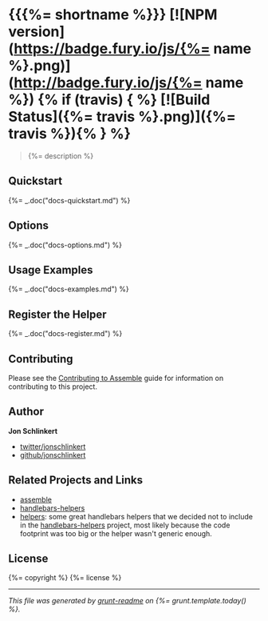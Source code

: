 # {{{%= shortname %}}} [![NPM version](https://badge.fury.io/js/{%= name %}.png)](http://badge.fury.io/js/{%= name %}) {% if (travis) { %} [![Build Status]({%= travis %}.png)]({%= travis %}){% } %}

> {%= description %}

## Quickstart
{%= _.doc("docs-quickstart.md") %}

## Options
{%= _.doc("docs-options.md") %}

## Usage Examples
{%= _.doc("docs-examples.md") %}

## Register the Helper
{%= _.doc("docs-register.md") %}

## Contributing
Please see the [Contributing to Assemble](http://assemble.io/contributing) guide for information on contributing to this project.

## Author

**Jon Schlinkert**

+ [twitter/jonschlinkert](http://twitter.com/jonschlinkert)
+ [github/jonschlinkert](http://github.com/jonschlinkert)

## Related Projects and Links

+ [assemble](https://github.com/assemble/assemble)
+ [handlebars-helpers](https://github.com/assemble/handlebars-helpers)
+ [helpers](https://github.com/helpers): some great handlebars helpers that we decided not to include in the [handlebars-helpers](https://github.com/assemble/handlebars-helpers) project, most likely because the code footprint was too big or the helper wasn't generic enough.

## License
{%= copyright %}
{%= license %}

***

_This file was generated by [grunt-readme](https://github.com/assemble/grunt-readme) on {%= grunt.template.today() %}._
